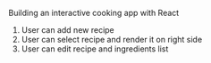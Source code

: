 Building an interactive cooking app with React

1. User can add new recipe
2. User can select recipe and render it on right side
3. User can edit recipe and ingredients list

